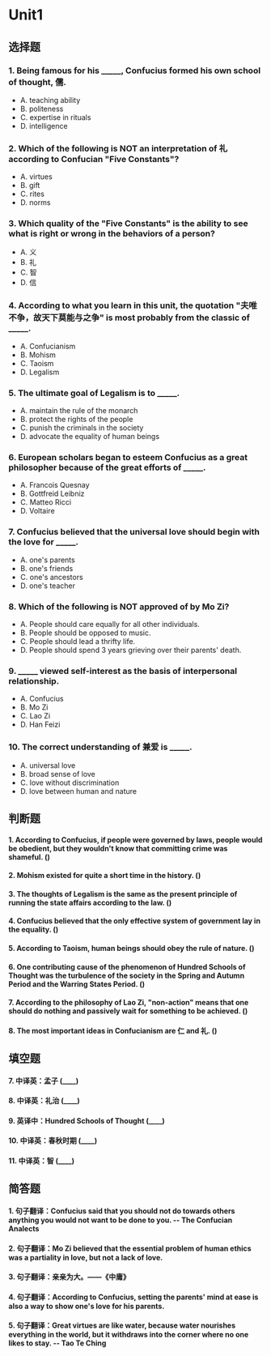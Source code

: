 # Unit1
## 选择题
### 1. Being famous for his _____, Confucius formed his own school of thought, 儒.
- A. teaching ability
- B. politeness
- C. expertise in rituals
- D. intelligence
### 2. Which of the following is NOT an interpretation of 礼 according to Confucian "Five Constants"?
- A. virtues
- B. gift
- C. rites
- D. norms
### 3. Which quality of the "Five Constants" is the ability to see what is right or wrong in the behaviors of a person?
- A. 义
- B. 礼
- C. 智
- D. 信
### 4. According to what you learn in this unit, the quotation "夫唯不争，故天下莫能与之争" is most probably from the classic of _____.
- A. Confucianism
- B. Mohism
- C. Taoism
- D. Legalism
### 5. The ultimate goal of Legalism is to _____.
- A. maintain the rule of the monarch
- B. protect the rights of the people
- C. punish the criminals in the society
- D. advocate the equality of human beings
### 6. European scholars began to esteem Confucius as a great philosopher because of the great efforts of _____.
- A. Francois Quesnay
- B. Gottfreid Leibniz
- C. Matteo Ricci
- D. Voltaire
### 7. Confucius believed that the universal love should begin with the love for _____.
- A. one's parents
- B. one's friends
- C. one's ancestors
- D. one's teacher
### 8. Which of the following is NOT approved of by Mo Zi?
- A. People should care equally for all other individuals.
- B. People should be opposed to music.
- C. People should lead a thrifty life.
- D. People should spend 3 years grieving over their parents' death.
### 9. _____ viewed self-interest as the basis of interpersonal relationship.
- A. Confucius
- B. Mo Zi
- C. Lao Zi
- D. Han Feizi
### 10. The correct understanding of 兼爱 is _____.
- A. universal love
- B. broad sense of love
- C. love without discrimination
- D. love between human and nature
## 判断题
#### 1. According to Confucius, if people were governed by laws, people would be obedient, but they wouldn't know that committing crime was shameful. ()
#### 2. Mohism existed for quite a short time in the history. ()
#### 3. The thoughts of Legalism is the same as the present principle of running the state affairs according to the law. ()
#### 4. Confucius believed that the only effective system of government lay in the equality. ()
#### 5. According to Taoism, human beings should obey the rule of nature. ()
#### 6. One contributing cause of the phenomenon of Hundred Schools of Thought was the turbulence of the society in the Spring and Autumn Period and the Warring States Period. ()
#### 7. According to the philosophy of Lao Zi, "non-action" means that one should do nothing and passively wait for something to be achieved. ()
#### 8. The most important ideas in Confucianism are 仁 and 礼. ()
## 填空题
#### 7. 中译英：孟子 (____)  
#### 8. 中译英：礼治 (____)  
#### 9. 英译中：Hundred Schools of Thought (____)  
#### 10. 中译英：春秋时期 (____)  
#### 11. 中译英：智 (____)  
## 简答题
#### 1. 句子翻译：Confucius said that you should not do towards others anything you would not want to be done to you. -- The Confucian Analects 
#### 2. 句子翻译：Mo Zi believed that the essential problem of human ethics was a partiality in love, but not a lack of love. 
#### 3. 句子翻译：亲亲为大。——《中庸》 
#### 4. 句子翻译：According to Confucius, setting the parents' mind at ease is also a way to show one's love for his parents. 
#### 5. 句子翻译：Great virtues are like water, because water nourishes everything in the world, but it withdraws into the corner where no one likes to stay. -- Tao Te Ching 
